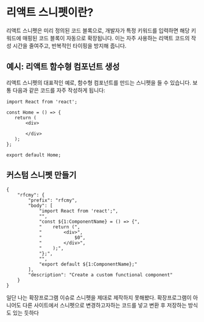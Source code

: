 # 리액트 스니펫이란?

리액트 스니펫은 미리 정의된 코드 블록으로, 개발자가 특정 키워드를 입력하면 해당 키워드에 매핑된 코드 블록이 자동으로 확장됩니다. 이는 자주 사용하는 리액트 코드의 작성 시간을 줄여주고, 반복적인 타이핑을 방지해 줍니다.

## 예시: 리액트 함수형 컴포넌트 생성

리액트 스니펫의 대표적인 예로, 함수형 컴포넌트를 만드는 스니펫을 들 수 있습니다. 보통 다음과 같은 코드를 자주 작성하게 됩니다:

```
import React from 'react';

const Home = () => {
   return (
       <div>

       </div>
   );
};

export default Home;

```

## 커스텀 스니펫 만들기
```
{
    "rfcmy": {
        "prefix": "rfcmy",
        "body": [
            "import React from 'react';",
            "",
            "const ${1:ComponentName} = () => {",
            "    return (",
            "        <div>",
            "            $0",
            "        </div>",
            "    );",
            "};",
            "",
            "export default ${1:ComponentName};"
        ],
        "description": "Create a custom functional component"
    }
}
```

일단 나는 확장프로그램 이슈로 스니펫을 제대로 제작하지 못해봤다.
확장프로그램이 아니어도 다른 사이트에서 스니펫으로 변경하고자하는 코드를 넣고 변환 후 저장하는 방식도 있는 듯하다
